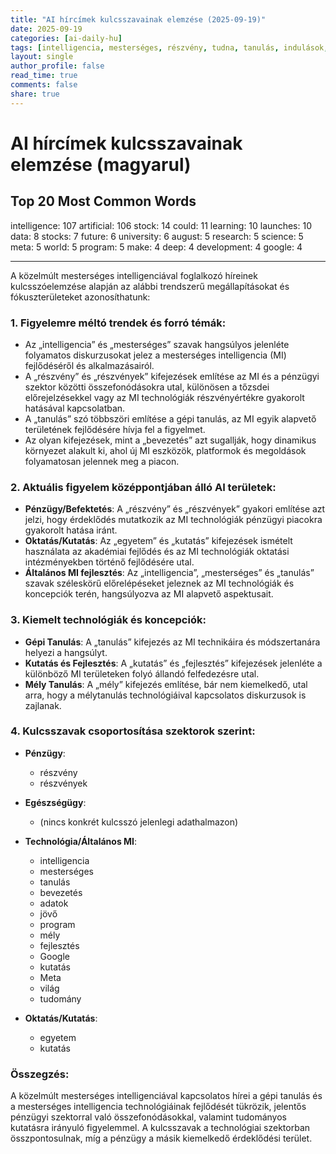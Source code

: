 ```yaml
---
title: "AI hírcímek kulcsszavainak elemzése (2025-09-19)"
date: 2025-09-19
categories: [ai-daily-hu]
tags: [intelligencia, mesterséges, részvény, tudna, tanulás, indulások, adatok, részvények, jövő, egyetem, augusztus, kutatás, tudomány, meta, világ, program, készít, mély, fejlesztés, google]
layout: single
author_profile: false
read_time: true
comments: false
share: true
---
```


# AI hírcímek kulcsszavainak elemzése (magyarul)

## Top 20 Most Common Words

intelligence: 107
artificial: 106
stock: 14
could: 11
learning: 10
launches: 10
data: 8
stocks: 7
future: 6
university: 6
august: 5
research: 5
science: 5
meta: 5
world: 5
program: 5
make: 4
deep: 4
development: 4
google: 4

---

A közelmúlt mesterséges intelligenciával foglalkozó híreinek kulcsszóelemzése alapján az alábbi trendszerű megállapításokat és fókuszterületeket azonosíthatunk:

### 1. Figyelemre méltó trendek és forró témák:
- Az „intelligencia” és „mesterséges” szavak hangsúlyos jelenléte folyamatos diskurzusokat jelez a mesterséges intelligencia (MI) fejlődéséről és alkalmazásairól.
- A „részvény” és „részvények” kifejezések említése az MI és a pénzügyi szektor közötti összefonódásokra utal, különösen a tőzsdei előrejelzésekkel vagy az MI technológiák részvényértékre gyakorolt hatásával kapcsolatban.
- A „tanulás” szó többszöri említése a gépi tanulás, az MI egyik alapvető területének fejlődésére hívja fel a figyelmet.
- Az olyan kifejezések, mint a „bevezetés” azt sugallják, hogy dinamikus környezet alakult ki, ahol új MI eszközök, platformok és megoldások folyamatosan jelennek meg a piacon.

### 2. Aktuális figyelem középpontjában álló AI területek:
- **Pénzügy/Befektetés**: A „részvény” és „részvények” gyakori említése azt jelzi, hogy érdeklődés mutatkozik az MI technológiák pénzügyi piacokra gyakorolt hatása iránt.
- **Oktatás/Kutatás**: Az „egyetem” és „kutatás” kifejezések ismételt használata az akadémiai fejlődés és az MI technológiák oktatási intézményekben történő fejlődésére utal.
- **Általános MI fejlesztés**: Az „intelligencia”, „mesterséges” és „tanulás” szavak széleskörű előrelépéseket jeleznek az MI technológiák és koncepciók terén, hangsúlyozva az MI alapvető aspektusait.

### 3. Kiemelt technológiák és koncepciók:
- **Gépi Tanulás**: A „tanulás” kifejezés az MI technikáira és módszertanára helyezi a hangsúlyt.
- **Kutatás és Fejlesztés**: A „kutatás” és „fejlesztés” kifejezések jelenléte a különböző MI területeken folyó állandó felfedezésre utal.
- **Mély Tanulás**: A „mély” kifejezés említése, bár nem kiemelkedő, utal arra, hogy a mélytanulás technológiáival kapcsolatos diskurzusok is zajlanak.

### 4. Kulcsszavak csoportosítása szektorok szerint:
- **Pénzügy**:
  - részvény
  - részvények

- **Egészségügy**:
  - (nincs konkrét kulcsszó jelenlegi adathalmazon)

- **Technológia/Általános MI**:
  - intelligencia
  - mesterséges
  - tanulás
  - bevezetés
  - adatok
  - jövő
  - program
  - mély
  - fejlesztés
  - Google
  - kutatás
  - Meta
  - világ
  - tudomány

- **Oktatás/Kutatás**:
  - egyetem
  - kutatás

### Összegzés:
A közelmúlt mesterséges intelligenciával kapcsolatos hírei a gépi tanulás és a mesterséges intelligencia technológiáinak fejlődését tükrözik, jelentős pénzügyi szektorral való összefonódásokkal, valamint tudományos kutatásra irányuló figyelemmel. A kulcsszavak a technológiai szektorban összpontosulnak, míg a pénzügy a másik kiemelkedő érdeklődési terület.